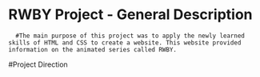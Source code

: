 # RWBY Project - General Description
      #The main purpose of this project was to apply the newly learned skills of HTML and CSS to create a website. This website provided information on the animated series called RWBY. 

#Project Direction

